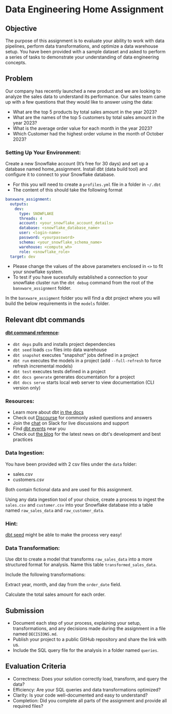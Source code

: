 # Data Engineering Home Assignment

## Objective

The purpose of this assignment is to evaluate your ability to work with data pipelines, perform data transformations, and optimize a data warehouse setup. You have been provided with a sample dataset and asked to perform a series of tasks to demonstrate your understanding of data engineering concepts.

## Problem

Our company has recently launched a new product and we are looking to analyze the sales data to understand its performance. Our sales team came up with a few questions that they would like to answer using the data:

- What are the top 5 products by total sales amount in the year 2023?
- What are the names of the top 5 customers by total sales amount in the year 2023?
- What is the average order value for each month in the year 2023?
- Which Customer had the highest order volume in the month of October 2023?

### Setting Up Your Environment:

Create a new Snowflake account (It’s free for 30 days) and set up a database named home_assignment.
Install dbt (data build tool) and configure it to connect to your Snowflake database.
- For this you will need to create a `profiles.yml` file in a folder in `~/.dbt`
- The content of this should take the following format 
```yml
banxware_assignment:
  outputs:
    dev:
      type: SNOWFLAKE
      threads: 4
      account: <your_snowflake_account_details>
      database: <snowflake_database_name>
      user: <login-name>
      password: <yourpassword>
      schema: <your_snowflake_schema_name>
      warehouse: <compute_wh>
      role: <snowflake_role>
  target: dev
```
- Please change the values of the above parameters enclosed in `<>` to fit your snowflake system.
- To test if you have sucessfully established a connection to your snowflake cluster run the `dbt debug` command from the root of the `banxware_assignment` folder.

In the `banxware_assigment` folder you will find a dbt project where you will build the below requirements in the `models` folder. 

## Relevant dbt commands

#### [dbt command reference](https://docs.getdbt.com/reference/dbt-commands):

- `dbt deps` pulls and installs project dependencies
- `dbt seed`  loads `csv` files into data warehouse
- `dbt snapshot` executes "snapshot" jobs defined in a project
- `dbt run` executes the models in a project (add `--full-refresh` to force refresh incremental models)
- `dbt test` executes tests defined in a project
- `dbt docs generate` generates documentation for a project
- `dbt docs serve` starts local web server to view documentation (CLI version only)

### Resources:
- Learn more about dbt [in the docs](https://docs.getdbt.com/docs/introduction)
- Check out [Discourse](https://discourse.getdbt.com/) for commonly asked questions and answers
- Join the [chat](https://community.getdbt.com/) on Slack for live discussions and support
- Find [dbt events](https://events.getdbt.com) near you
- Check out [the blog](https://blog.getdbt.com/) for the latest news on dbt's development and best practices

### Data Ingestion:

You have been provided with 2 csv files under the `data` folder:

- sales.csv
- customers.csv

Both contain fictional data and are used for this assignment.

Using any data ingestion tool of your choice, create a process to ingest the `sales.csv` and `customer.csv` into your Snowflake database into a table named `raw_sales_data` and `raw_customer_data`. 

### Hint:

[dbt seed](https://docs.getdbt.com/docs/build/seeds) might be able to make the process very easy!

### Data Transformation:

Use dbt to create a model that transforms `raw_sales_data` into a more structured format for analysis. Name this table `transformed_sales_data`.

Include the following transformations:

Extract year, month, and day from the `order_date` field.

Calculate the total sales amount for each order.

## Submission

- Document each step of your process, explaining your setup, transformations, and any decisions made during the assignment in a file named `DECISIONS.md`.
- Publish your project to a public GitHub repository and share the link with us.
- Include the SQL query file for the analysis in a folder named `queries`.

## Evaluation Criteria

- Correctness: Does your solution correctly load, transform, and query the data?
- Efficiency: Are your SQL queries and data transformations optimized?
- Clarity: Is your code well-documented and easy to understand?
- Completion: Did you complete all parts of the assignment and provide all required files?
